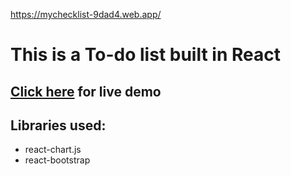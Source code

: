 https://mychecklist-9dad4.web.app/
# This is a To-do list built in React

## [Click here](https://mychecklist-9dad4.web.app/) for live demo

## Libraries used:

- react-chart.js
- react-bootstrap

